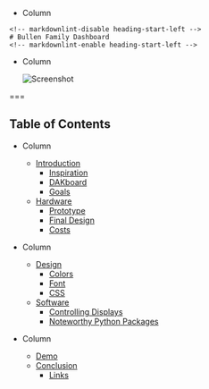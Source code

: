 <!-- .slide: class="columns layout" id="start-title" -->

<style>
    #start-title h1 {
        margin-top: 25%;
    }

    #start-title img {
        border: solid rgba(255, 255, 255, 0.05) 20px;
        max-height: 1040px;
        width: auto;
    }
</style>

<!-- markdownlint-disable first-line-heading -->
- Column
<!-- markdownlint-enable first-line-heading -->

    <!-- markdownlint-disable heading-start-left -->
    # Bullen Family Dashboard
    <!-- markdownlint-enable heading-start-left -->

- Column

    ![Screenshot](slides/start/screenshot.jpg)

===

<!-- .slide: class="auto-width columns layout" id="toc" -->

<style>
    #toc > ul > li > ul {
        display: block;
    }
</style>

## Table of Contents

- Column

    - [Introduction](#/introduction-introduction)
        - [Inspiration](#/introduction-inspiration)
        - [DAKboard](#/introduction-dakboard)
        - [Goals](#/introduction-goals)
    - [Hardware](#/hardware-hardware)
        - [Prototype](#/hardware-prototype)
        - [Final Design](#/hardware-final-design)
        - [Costs](#/hardware-costs)

- Column

    - [Design](#/design-design)
        - [Colors](#/design-colors)
        - [Font](#/design-font)
        - [CSS](#/design-css)
    - [Software](#/software-software)
        - [Controlling Displays](#/software-controlling-displays)
        - [Noteworthy Python Packages](#/software-python-packages)

- Column

    - [Demo](#/demo-demo)
    - [Conclusion](#/conclusion-conclusion)
        - [Links](#/conclusion-links)
